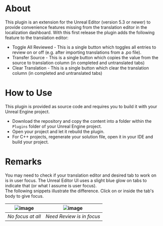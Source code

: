 # About

This plugin is an extension for the Unreal Editor (version 5.3 or newer) to provide convenience features missing from the translation editor in the localization dashboard.
With this first release the plugin adds the following feature to the translation editor:
  * Toggle All Reviewed - This is a single button which toggles all entries to review on or off (e.g. after importing translations from a .po file).
  * Transfer Source - This is a single button which copies the value from the source to translation column (in completed and untranslated tabs)
  * Clear Translation - This is a single button which clear the translation column (in completed and untranslated tabs)
 

# How to Use

This plugin is provided as source code and requires you to build it with your Unreal Engine project.
  * Download the repository and copy the content into a folder within the `Plugins` folder of your Unreal Engine project.
  * Open your project and let it rebuild the plugin.
  * For C++ projects, regenerate your solution file, open it in your IDE and build your project.

# Remarks

You may need to check if your translation editor and desired tab to work on is in user focus. The Unreal Editor UI uses a slight blue glow on tabs to indicate that (or what I assume is user focus).  
The following snippets illustrate the difference. Click on or inside the tab's body to give focus.

|![image](https://github.com/user-attachments/assets/af30c69b-d949-4166-9f80-2dbde3efc4bc) |  ![image](https://github.com/user-attachments/assets/97741bb4-8b08-4d34-ae8e-78515c7868da)|
| ----------- | ----------- |
| *No focus at all* | *Need Review is in focus* |
